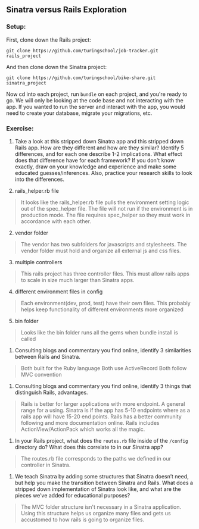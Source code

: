 ## Sinatra versus Rails Exploration

### Setup:

First, clone down the Rails project:

```terminal
git clone https://github.com/turingschool/job-tracker.git rails_project
```

And then clone down the Sinatra project:

```terminal
git clone https://github.com/turingschool/bike-share.git sinatra_project
```
Now cd into each project, run `bundle` on each project, and you're ready to go. We will only be looking at the code base and not interacting with the app. If you wanted to run the server and interact with the app, you would need to create your database, migrate your migrations, etc.

### Exercise:

1. Take a look at this stripped down Sinatra app and this stripped down Rails app. How are they different and how are they similar? Identify 5 differences, and for each one describe 1-2 implications. What effect does that difference have for each framework? If you don't know exactly, draw on your knowledge and experience and make some educated guesses/inferences. Also, practice your research skills to look into the differences.

1. rails_helper.rb file
> It looks like the rails_helper.rb file pulls the environment setting logic out of the spec_helper file. The file will not run if the environment is in production mode. The file requires spec_helper so they must work in accordance with each other.

2. vendor folder
> The vendor has two subfolders for javascripts and stylesheets. The vendor folder must hold and organize all external js and css files.

3. multiple controllers
> This rails project has three controller files. This must allow rails apps to scale in size much larger than Sinatra apps.

4. different environment files in config
> Each environment(dev, prod, test) have their own files. This probably helps keep functionality of different environments more organized

5. bin folder
> Looks like the bin folder runs all the gems when bundle install is called

1. Consulting blogs and commentary you find online, identify 3 similarities between Rails and Sinatra.
> Both built for the Ruby language
> Both use ActiveRecord
> Both follow MVC convention

1. Consulting blogs and commentary you find online, identify 3 things that distinguish Rails, advantages.
> Rails is better for larger applications with more endpoint. A general range for a using. Sinatra is if the app has 5-10 endpoints where as a rails app will have 15-20 end points.
> Rails has a better community following and more documentation online. Rails includes ActionView/ActionPack which works all the magic.

1. In your Rails project, what does the `routes.rb` file inside of the `/config` directory do? What does this correlate to in our Sinatra app?
> The routes.rb file corresponds to the paths we defined in our controller in Sinatra.

1. We teach Sinatra by adding some structures that Sinatra doesn’t need, but help you make the transition between Sinatra and Rails. What does a stripped down implementation of Sinatra look like, and what are the pieces we’ve added for educational purposes?
>The MVC folder structure isn't necessary in a Sinatra application. Using this structure helps us organize many files and gets us accustomed to how rails is going to organize files.
